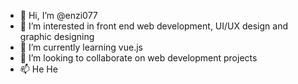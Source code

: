 - 👋 Hi, I’m @enzi077
- 👀 I’m interested in front end web development, UI/UX design and graphic designing
- 🌱 I’m currently learning vue.js
- 💞️ I’m looking to collaborate on web development projects
- 📫 He He

<!---
enzi077/enzi077 is a ✨ special ✨ repository because its `README.md` (this file) appears on your GitHub profile.
You can click the Preview link to take a look at your changes.
--->
